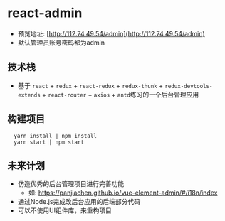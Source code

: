 # react-admin
- 预览地址: [http://112.74.49.54/admin](http://112.74.49.54/admin)
- 默认管理员账号密码都为admin
## 技术栈
- 基于 `react` + `redux` + `react-redux` + `redux-thunk` + `redux-devtools-extends` + `react-router` + `axios` + `antd`练习的一个后台管理应用
## 构建项目
```
  yarn install | npm install
  yarn start | npm start
```
## 未来计划
- 仿造优秀的后台管理项目进行完善功能
  - 如: https://panjiachen.github.io/vue-element-admin/#/i18n/index
- 通过Node.js完成改后台应用的后端部分代码
- 可以不使用UI组件库，来重构项目
